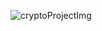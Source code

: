 ![cryptoProjectImg](https://github.com/raman-m55/Crypto-App/assets/150461460/c4032820-7f10-4b6e-8f64-a4280a81128c)
